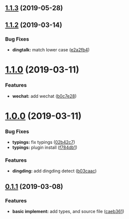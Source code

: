 <a name="1.1.3"></a>
## [1.1.3](https://github.com/dreambo8563/vue-DeviceDetector/compare/v1.1.2...v1.1.3) (2019-05-28)



<a name="1.1.2"></a>
## [1.1.2](https://github.com/dreambo8563/vue-DeviceDetector/compare/v1.1.0...v1.1.2) (2019-03-14)


### Bug Fixes

* **dingtalk:** match lower case ([e2a2fb4](https://github.com/dreambo8563/vue-DeviceDetector/commit/e2a2fb4))



<a name="1.1.0"></a>
# [1.1.0](https://github.com/dreambo8563/vue-DeviceDetector/compare/v1.0.0...v1.1.0) (2019-03-11)


### Features

* **wechat:** add wechat ([b0c7e28](https://github.com/dreambo8563/vue-DeviceDetector/commit/b0c7e28))



<a name="1.0.0"></a>
# [1.0.0](https://github.com/dreambo8563/vue-DeviceDetector/compare/v0.1.1...v1.0.0) (2019-03-11)


### Bug Fixes

* **typings:** fix typings ([02b42c7](https://github.com/dreambo8563/vue-DeviceDetector/commit/02b42c7))
* **typings:** plugin install ([f784db1](https://github.com/dreambo8563/vue-DeviceDetector/commit/f784db1))


### Features

* **dingding:** add dingding detect ([b03caac](https://github.com/dreambo8563/vue-DeviceDetector/commit/b03caac))



<a name="0.1.1"></a>
## [0.1.1](https://github.com/dreambo8563/vue-DeviceDetector/compare/caeb361...v0.1.1) (2019-03-08)


### Features

* **basic implement:** add types, and source file ([caeb361](https://github.com/dreambo8563/vue-DeviceDetector/commit/caeb361))



